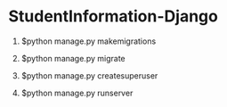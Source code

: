 # StudentInformation-Django

1. $python manage.py makemigrations                                                                                         
2. $python manage.py migrate

3. $python manage.py createsuperuser

4. $python manage.py runserver
